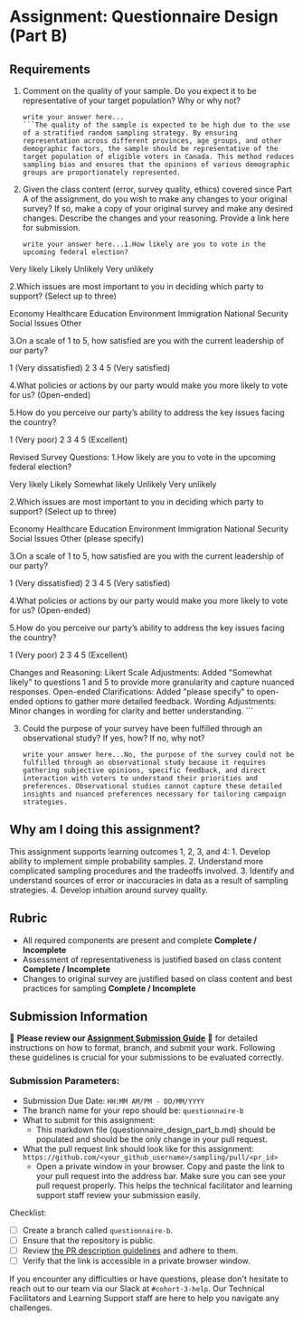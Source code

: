 # Assignment: Questionnaire Design (Part B)

## Requirements
1. Comment on the quality of your sample. Do you expect it to be representative of your target population? Why or why not?

    ```
    write your answer here...
    ```The quality of the sample is expected to be high due to the use of a stratified random sampling strategy. By ensuring representation across different provinces, age groups, and other demographic factors, the sample should be representative of the target population of eligible voters in Canada. This method reduces sampling bias and ensures that the opinions of various demographic groups are proportionately represented.

2. Given the class content (error, survey quality, ethics) covered since Part A of the assignment, do you wish to make any changes to your original survey? If so, make a copy of your original survey and make any desired changes. Describe the changes and your reasoning. Provide a link here for submission.

    ```
    write your answer here...1.How likely are you to vote in the upcoming federal election?

Very likely
Likely
Unlikely
Very unlikely

2.Which issues are most important to you in deciding which party to support? (Select up to three)

Economy
Healthcare
Education
Environment
Immigration
National Security
Social Issues
Other

3.On a scale of 1 to 5, how satisfied are you with the current leadership of our party?

1 (Very dissatisfied)
2
3
4
5 (Very satisfied)

4.What policies or actions by our party would make you more likely to vote for us? (Open-ended)

5.How do you perceive our party’s ability to address the key issues facing the country?

1 (Very poor)
2
3
4
5 (Excellent)

Revised Survey Questions:
1.How likely are you to vote in the upcoming federal election?

Very likely
Likely
Somewhat likely
Unlikely
Very unlikely

2.Which issues are most important to you in deciding which party to support? (Select up to three)

Economy
Healthcare
Education
Environment
Immigration
National Security
Social Issues
Other (please specify)

3.On a scale of 1 to 5, how satisfied are you with the current leadership of our party?

1 (Very dissatisfied)
2
3
4
5 (Very satisfied)

4.What policies or actions by our party would make you more likely to vote for us? (Open-ended)

5.How do you perceive our party’s ability to address the key issues facing the country?

1 (Very poor)
2
3
4
5 (Excellent)

Changes and Reasoning:
Likert Scale Adjustments: Added "Somewhat likely" to questions 1 and 5 to provide more granularity and capture nuanced responses.
Open-ended Clarifications: Added "please specify" to open-ended options to gather more detailed feedback.
Wording Adjustments: Minor changes in wording for clarity and better understanding.
    ```

3. Could the purpose of your survey have been fulfilled through an observational study? If yes, how? If no, why not?

    ```
    write your answer here...No, the purpose of the survey could not be fulfilled through an observational study because it requires gathering subjective opinions, specific feedback, and direct interaction with voters to understand their priorities and preferences. Observational studies cannot capture these detailed insights and nuanced preferences necessary for tailoring campaign strategies.
    ```

## Why am I doing this assignment?

This assignment supports learning outcomes 1, 2, 3, and 4:
	1.	Develop ability to implement simple probability samples.
	2.	Understand more complicated sampling procedures and the tradeoffs involved.
	3.	Identify and understand sources of error or inaccuracies in data as a result of sampling strategies.
	4.	Develop intuition around survey quality.

## Rubric

-	All required components are present and complete **Complete / Incomplete**
-	Assessment of representativeness is justified based on class content **Complete / Incomplete**
-	Changes to original survey are justified based on class content and best practices for sampling **Complete / Incomplete**

## Submission Information

🚨 **Please review our [Assignment Submission Guide](https://github.com/UofT-DSI/onboarding/blob/main/onboarding_documents/submissions.md)** 🚨 for detailed instructions on how to format, branch, and submit your work. Following these guidelines is crucial for your submissions to be evaluated correctly.

### Submission Parameters:
* Submission Due Date: `HH:MM AM/PM - DD/MM/YYYY`
* The branch name for your repo should be: `questionnaire-b`
* What to submit for this assignment:
    * This markdown file (questionnaire_design_part_b.md) should be populated and should be the only change in your pull request.
* What the pull request link should look like for this assignment: `https://github.com/<your_github_username>/sampling/pull/<pr_id>`
    * Open a private window in your browser. Copy and paste the link to your pull request into the address bar. Make sure you can see your pull request properly. This helps the technical facilitator and learning support staff review your submission easily.

Checklist:
- [ ] Create a branch called `questionnaire-b`.
- [ ] Ensure that the repository is public.
- [ ] Review [the PR description guidelines](https://github.com/UofT-DSI/onboarding/blob/main/onboarding_documents/submissions.md#guidelines-for-pull-request-descriptions) and adhere to them.
- [ ] Verify that the link is accessible in a private browser window.

If you encounter any difficulties or have questions, please don't hesitate to reach out to our team via our Slack at `#cohort-3-help`. Our Technical Facilitators and Learning Support staff are here to help you navigate any challenges.

